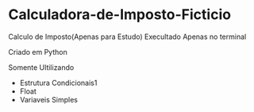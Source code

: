 # Calculadora-de-Imposto-Ficticio
Calculo de Imposto(Apenas para Estudo)
Execultado Apenas no terminal

Criado em Python

Somente Ultilizando 
- Estrutura Condicionais1
- Float
- Variaveis Simples



